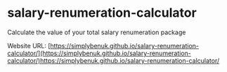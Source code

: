 # salary-renumeration-calculator
 Calculate the value of your total salary renumeration package

 Website URL: [https://simplybenuk.github.io/salary-renumeration-calculator/](https://simplybenuk.github.io/salary-renumeration-calculator/)https://simplybenuk.github.io/salary-renumeration-calculator/
